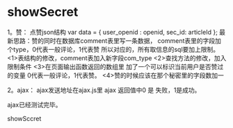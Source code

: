 showSecret
==========
1。赞：
点赞json结构
var data = {
		user_openid : openid,
		sec_id: articleId
	};
最新思路：赞的同时在数据库comment表里写一条数据，
comment表里的字段加个type，0代表一般评论，1代表赞
所以对应的，所有取信息的sql要加上限制。
<1>表结构的修改，comment表加入新字段com_type
<2>查找方法的修改，加入限制条件
<3>在页面输出函数返回的数组里
加了一个可以标识当前用户是否赞过的变量
0代表一般评论，1代表赞。
<4>赞的时候应该在那个秘密里的字段数加一



2。ajax：
ajax发送地址在ajax.js里
ajax 返回值中0 是 失败，1是成功。

ajax已经测试完毕。


showSccret
